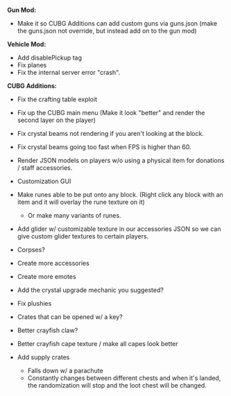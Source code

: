**Gun Mod:**
- Make it so CUBG Additions can add custom guns via guns.json (make the guns.json not override, but instead add on to the gun mod)

**Vehicle Mod:**
- Add disablePickup tag
- Fix planes
- Fix the internal server error "crash".

**CUBG Additions:**
- Fix the crafting table exploit
- Fix up the CUBG main menu (Make it look "better" and render the second layer on the player)
- Fix crystal beams not rendering if you aren't looking at the block.
- Fix crystal beams going too fast when FPS is higher than 60.

- Render JSON models on players w/o using a physical item for donations / staff accessories.

- Customization GUI

- Make runes able to be put onto any block. (Right click any block with an item and it will overlay the rune texture on it)
  * Or make many variants of runes.

- Add glider w/ customizable texture in our accessories JSON so we can give custom glider textures to certain players.

- Corpses?

- Create more accessories
- Create more emotes

- Add the crystal upgrade mechanic you suggested?

- Fix plushies

- Crates that can be opened w/ a key?

- Better crayfish claw?
- Better crayfish cape texture / make all capes look better

- Add supply crates
  + Falls down w/ a parachute
  + Constantly changes between different chests and when it's landed, the randomization will stop and the loot chest will be changed.
